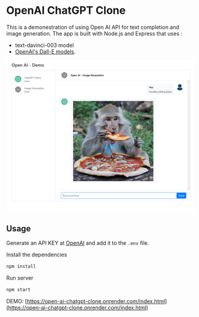 # OpenAI ChatGPT Clone

This is a demonestration of using Open AI API for text completion and image generation. The app is built with Node.js and Express that uses :
- text-davinci-003 model
- [OpenAI's Dall-E models](https://beta.openai.com/docs/guides/images).

<img src="public/img/screen.png" width="500">

## Usage

Generate an API KEY at [OpenAI](https://beta.openai.com/) and add it to the `.env` file.

Install the dependencies

```bash
npm install
```

Run server

```bash
npm start
```
DEMO: [https://open-ai-chatgpt-clone.onrender.com/index.html](https://open-ai-chatgpt-clone.onrender.com/index.html)
